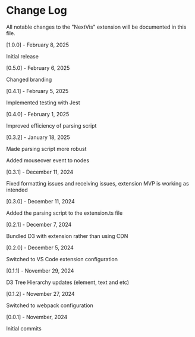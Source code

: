 # Change Log

All notable changes to the "NextVis" extension will be documented in this file.

[1.0.0] - February 8, 2025

Initial release

[0.5.0] - February 6, 2025

Changed branding

[0.4.1] - February 5, 2025

Implemented testing with Jest

[0.4.0] - February 1, 2025

Improved efficiency of parsing script

[0.3.2] - January 18, 2025

Made parsing script more robust

Added mouseover event to nodes

[0.3.1] - December 11, 2024

Fixed formatting issues and receiving issues, extension MVP is working as intended

[0.3.0] - December 11, 2024

Added the parsing script to the extension.ts file

[0.2.1] - December 7, 2024

Bundled D3 with extension rather than using CDN

[0.2.0] - December 5, 2024

Switched to VS Code extension configuration

[0.1.1] - November 29, 2024

D3 Tree Hierarchy updates (element, text and etc)

[0.1.2] - November 27, 2024

Switched to webpack configuration

[0.0.1] - November, 2024

Initial commits